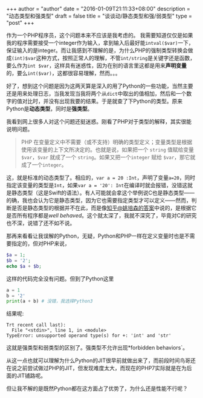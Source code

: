 +++
author = "author"
date = "2016-01-09T21:11:33+08:00"
description = "动态类型和强类型"
draft = false
title = "谈谈动/静态类型和强/弱类型"
type = "post"
+++

作为一个PHP程序员，这个问题本来不应该是我考虑的。
我需要知道仅仅是如果我的程序需要接受一个integer作为输入，拿到输入后最好能`intval($var)`一下，保证输入的是integer。而让我感到不理解的是，为什么PHP的强制类型转换会做成`(int)$var`这种方式，按照正常人的理解，不管`int/string`是关键字还是函数，要么作为`int $var`，这样具有迷惑性，因为在别的语言里这都是用来**声明变量**的，要么`int($var)`，这都很容易理解，然而。。。

好了，想到这个问题是因为这两天算是深入的用了Python的一些功能，当然主要还是用来处理日志，当我发现当我将两个从`dict`中取出的值相加，然后和一个数字的值对比时，并没有出现我要的结果。于是就查了下Python的类型。原来Python是**动态类型**，同时是**强类型**。

我看到网上很多人对这个问题还挺迷惑。刚看了PHP对于类型的解释，其实很能说明问题。

> PHP 在变量定义中不需要（或不支持）明确的类型定义；变量类型是根据使用该变量的上下文所决定的。也就是说，如果把一个 `string` 值赋给变量 `$var`，`$var` 就成了一个 `string`。如果又把一个`integer` 赋给 `$var`，那它就成了一个`integer`。

这，就是标准的动态类型了。相应的，`var a = 20 :Int`，声明了变量`a=20`，同时指定该变量的类型是`Int`，如果`var a = '20': Int`在编译时就会报错，没错这就是静态类型（这是Swift的语法）。有人可能就会拿这个举例说C也是静态类型——的确，我也会认为它是静态类型，因为它也需要指定类型才可以定义——然而，判断是否是静态类型的根据并不在此，而是像[知乎@姚培森的答案](https://www.zhihu.com/question/19918532#answer-18824124)中说的，是根据它是否所有程序都是*well behaved*。这个就太深了，我就不深究了，毕竟对C的研究也不深，说错了还不如不说。

那再来看看让我误解的Python，无疑，Python和PHP一样在定义变量时也是不需要指定的，但对PHP来说，

```php
$a = 1;
$b = '2';
echo $a + $b;
```

这样的代码完全没有问题。但到了Python这里

```python
a = 1
b = '2'
print(a + b) # 没错，我选择Python3
```

结果呢:

```
Trt recent call last):
  File "<stdin>", line 1, in <module>
TypeError: unsupported operand type(s) for +: 'int' and 'str'
```

这就是强类型和弱类型的区别了。强类型不允许出现*forbidden behaviors`。

从这一点也就可以理解为什么Python的JIT很早前就做出来了，而前段时间鸟哥还在说之前尝试做过PHP的JIT，但发现难度太大，而现在的PHP7实际就是在为后面的JIT铺路呢。

但让我不解的是既然Python都在这方面占了优势了，为什么还是性能不行呢？



